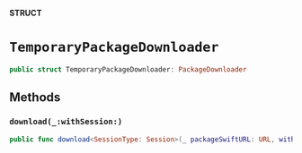 **STRUCT**

# `TemporaryPackageDownloader`

```swift
public struct TemporaryPackageDownloader: PackageDownloader
```

## Methods
### `download(_:withSession:)`

```swift
public func download<SessionType: Session>(_ packageSwiftURL: URL, withSession session: SessionType) -> Promise<URL>
```
